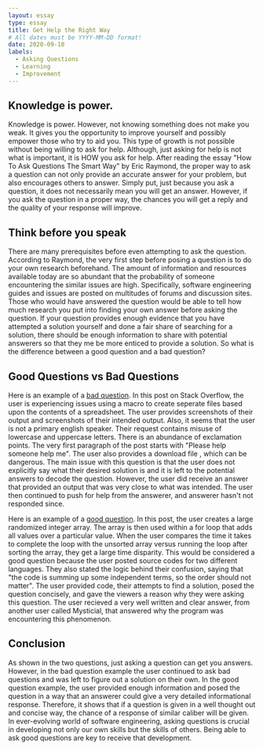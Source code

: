 ```yaml
---
layout: essay
type: essay
title: Get Help the Right Way
# All dates must be YYYY-MM-DD format!
date: 2020-09-10
labels:
  - Asking Questions
  - Learning
  - Improvement
---
```


## Knowledge is power.
 
Knowledge is power. However, not knowing something does not make you weak. It gives you the opportunity to improve yourself and possibly empower those who try to aid you. This type of growth is not possible without being willing to ask for help. Although, just asking for help is not what is important, it is HOW you ask for help. After reading the essay "How To Ask Questions The Smart Way" by Eric Raymond, the proper way to ask a question can not only provide an accurate answer for your problem, but also encourages others to answer. Simply put, just because you ask a question, it does not necessarily mean you will get an answer. However, if you ask the question in a proper way, the chances you will get a reply and the quality of your response will improve.
  
## Think before you speak

There are many prerequisites before even attempting to ask the question. According to Raymond, the very first step before posing a question is to do your own research beforehand. The amount of information and resources available today are so abundant that the probability of someone encountering the similar issues are high. Specifically, software engineering guides and issues are posted on multitudes of forums and discussion sites. Those who would have answered the question would be able to tell how much research you put into finding your own answer before asking the question. If your question provides enough evidence that you have attempted a solution yourself and done a fair share of searching for a solution, there should be enough information to share with potential answerers so that they me be more enticed to provide a solution. So what is the difference between a good question and a bad question?

## Good Questions vs Bad Questions
  
Here is an example of a [bad question](https://stackoverflow.com/questions/63705434/split-data-into-multiple-sheets-based-on-column). In this post on Stack Overflow, the user is experiencing issues using a macro to create seperate files based upon the contents of a spreadsheet. The user provides screenshots of their output and screenshots of their intended output. Also, it seems that the user is not a primary english speaker. Their request contains misuse of lowercase and uppercase letters. There is an abundance of exclamation points. The very first paragraph of the post starts with "Please help someone help me". The user also provides a download file , which can be dangerous. The main issue with this question is that the user does not explicitly say what their desired solution is and it is left to the potential answers to decode the question. However, the user did receive an answer that provided an output that was very close to what was intended. The user then continued to push for help from the answerer, and answerer hasn't not responded since.

Here is an example of a [good question](https://stackoverflow.com/questions/11227809/why-is-processing-a-sorted-array-faster-than-processing-an-unsorted-array). In this post, the user creates a large randomized integer array. The array is then used within a for loop that adds all values over a particular value. When the user compares the time it takes to complete the loop with the unsorted array versus running the loop after sorting the array, they get a large time disparity. This would be considered a good question because the user posted source codes for two different languages. They also stated the logic behind their confusion, saying that "the code is summing up some independent terms, so the order should not matter". The user provided code, their attempts to find a solution, posed the question concisely, and gave the viewers a reason why they were asking this question. The user recieved a very well written and clear answer, from another user called Mysticial, that answered why the program was encountering this phenomenon.

## Conclusion

As shown in the two questions, just asking a question can get you answers. However, in the bad question example the user continued to ask bad questions and was left to figure out a solution on their own. In the good question example, the user provided enough information and posed the question in a way that an answerer could give a very detailed informational response. Therefore, it shows that if a question is given in a well thought out and concise way, the chance of a response of similar caliber will be given. In ever-evolving world of software engineering, asking questions is crucial in developing not only our own skills but the skills of others. Being able to ask good questions are key to receive that development.


